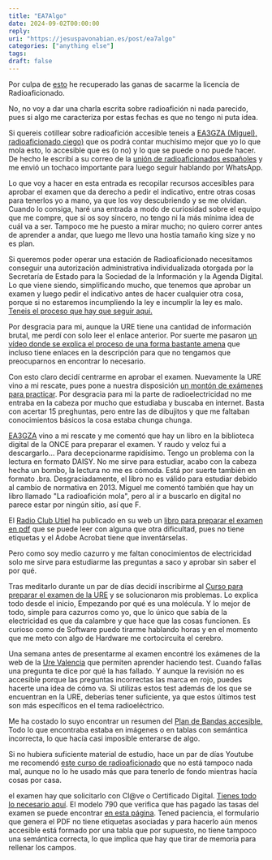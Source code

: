 ```yaml
---
title: "EA7Algo"
date: 2024-09-02T00:00:00
reply:
uri: "https://jesuspavonabian.es/post/ea7algo"
categories: ["anything else"]
tags:
draft: false
---
```

Por culpa de [esto](http://qcsalon.net/es/forum5000000/topic126690) he recuperado las ganas de sacarme la licencia de Radioaficionado.

No, no voy a dar una charla escrita sobre radioafición ni nada parecido, pues si algo me caracteriza por estas fechas es que no tengo ni puta idea.

Si quereis cotillear sobre radioafición accesible teneis a [EA3GZA (Miguel), radioaficionado ciego)](https://ea3gza.es/) que os podrá contar muchísimo mejor que yo lo que mola esto, lo accesible que es (o no) y lo que se puede o no puede hacer. De hecho le escribí a su correo de la [unión de radioaficionados españoles](https://www.ure.es/) y me envió un tochaco importante para luego seguir hablando por WhatsApp.

Lo que voy a hacer en esta entrada es recopilar recursos accesibles para aprobar el examen que da derecho a pedir el indicativo, entre otras cosas para tenerlos yo a mano, ya que los voy descubriendo y se me olvidan. Cuando lo consiga, haré una entrada a modo de curiosidad sobre el equipo que me compre, que si os soy sincero, no tengo ni la más mínima idea de cuál va a ser. Tampoco me he puesto a mirar mucho; no quiero correr antes de aprender a andar, que luego me llevo una hostia tamaño <span lang="en-GB">king size</span> y no es plan.

Si queremos poder operar una estación de Radioaficionado necesitamos conseguir una autorización administrativa individualizada otorgada por la Secretaría de Estado para la Sociedad de la Información y la Agenda Digital. Lo que viene siendo, simplificando mucho, que tenemos que aprobar un examen y luego pedir el indicativo antes de hacer cualquier otra cosa, porque si no estaremos incumpliendo la ley e incumplir la ley es malo. [Teneis el proceso que hay que seguir aquí.](https://www.ure.es/obtener-autorizacion/)

Por desgracia para mi, aunque la URE tiene una cantidad de información brutal, me perdí con solo leer el enlace anterior. Por suerte me pasaron [un vídeo donde se explica el proceso de una forma bastante amena](https://www.youtube.com/watch?v=oqZn069FfEo) que incluso tiene enlaces en la descripción para que no tengamos que preocuparnos en encontrar lo necesario.

Con esto claro decidí centrarme en aprobar el examen. Nuevamente la URE vino a mi rescate, pues pone a nuestra disposición [un montón de exámenes para practicar](https://www.ure.es/examenes/). Por desgracia para mi la parte de radioelectricidad no me entraba en la cabeza por mucho que estudiaba y buscaba en internet. Basta con acertar 15 preghuntas, pero entre las de dibujitos y que me faltaban conocimientos básicos la cosa estaba chunga chunga.

[EA3GZA](https://ea3gza.es/) vino a mi rescate y me comentó que hay un libro en la biblioteca digital de la ONCE para preparar el examen. Y raudo y veloz fui a descargarlo... Para decepcionarme rapidísimo. Tengo un problema con la lectura en formato DAISY. No me sirve para estudiar, acabo con la cabeza hecha un bombo, la lectura no me es cómoda. Está por suerte también en formato .bra. Desgraciadamente, el libro no es válido para estudiar debido al cambio de normativa en 2013. Miguel me comentó también que hay un libro llamado "La radioafición mola", pero al ir a buscarlo en digital no parece estar por ningún sitio, así que F.

El [Radio Club Utiel](https://www.ea5rca.es/) ha publicado en su web un [libro para preparar el examen en pdf](https://www.ea5rca.es/PDF/LibroE.pdf) que se puede leer con alguna que otra dificultad, pues no tiene etiquetas y el Adobe Acrobat tiene que inventárselas.

Pero como soy medio cazurro y me faltan conocimientos de electricidad solo me sirve para estudiarme las preguntas a saco y aprobar sin saber el por qué.

Tras meditarlo durante un par de días decidí inscribirme al [Curso para preparar el examen de la URE](https://tienda.ure.es/cursos/62-curso-autorizacion-radioaficionado.html) y se solucionaron mis problemas. Lo explica todo desde el inicio, Empezando por qué es una molécula. Y lo mejor de todo, simple para cazurros como yo, que lo único que sabía de la electricidad es que da calambre y que hace que las cosas funcionen. Es curioso como de Software puedo tirarme hablando horas y en el momento que me meto con algo de Hardware me cortocircuita el cerebro.

Una semana antes de presentarme al examen encontré los exámenes de la web de la [Ure Valencia](https://www.urevalencia.es/tests.php) que permiten aprender haciendo test. Cuando fallas una pregunta te dice por qué la has fallado. Y aunque la revisión no es accesible porque las preguntas incorrectas las marca en rojo, puedes hacerte una idea de cómo va. Si utilizas estos test además de los que se encuentran en la URE, deberías tener suficiente, ya que estos últimos test son más específicos en el tema radioeléctrico.

Me ha costado lo suyo encontrar un resumen del [Plan de Bandas accesible.](https://sdr-es.com/plan-bandas/) Todo lo que encontraba estaba en imágenes o en tablas con semántica incorrecta, lo que hacía casi imposible enterarse de algo.

Si no hubiera suficiente material de estudio, hace un par de días Youtube me recomendó [este curso de radioaficionado](https://www.youtube.com/watch?v=qw5_skOEVNo&list=PLYI4K8ppEu7HDYPGkwQCtAw1gwBf6A47M) que no está tampoco nada mal, aunque no lo he usado más que para tenerlo de fondo mientras hacía cosas por casa.

el examen hay que solicitarlo con Cl@ve o  Certificado Digital. [Tienes todo lo necesario aquí](https://sedediatid.mineco.gob.es/es-es/procedimientoselectronicos/Paginas/detalle-procedimientos.aspx?IdProcedimiento=147).
El modelo 790 que verifica que has pagado las tasas del examen se puede encontrar [en esta página](https://sedediatid.mineco.gob.es/es-es/procedimientoselectronicos/Paginas/detalle-procedimientos.aspx?IdProcedimiento=123). Tened paciencia, el formulario que genera el PDF no tiene etiquetas asociadas y para hacerlo aún menos accesible está formado por una tabla que por supuesto, no tiene tampoco una semántica correcta, lo que implica que hay que tirar de memoria para rellenar los campos.
